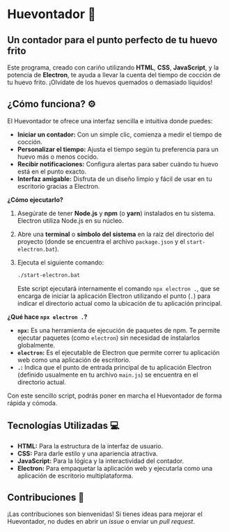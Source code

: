 # Huevontador 🍳

## Un contador para el punto perfecto de tu huevo frito

Este programa, creado con cariño utilizando **HTML**, **CSS**, **JavaScript**, y la potencia de **Electron**, te ayuda a llevar la cuenta del tiempo de cocción de tu huevo frito. ¡Olvídate de los huevos quemados o demasiado líquidos!

## ¿Cómo funciona? ⚙️

El Huevontador te ofrece una interfaz sencilla e intuitiva donde puedes:

* **Iniciar un contador:** Con un simple clic, comienza a medir el tiempo de cocción.
* **Personalizar el tiempo:** Ajusta el tiempo según tu preferencia para un huevo más o menos cocido.
* **Recibir notificaciones:** Configura alertas para saber cuándo tu huevo está en el punto exacto.
* **Interfaz amigable:** Disfruta de un diseño limpio y fácil de usar en tu escritorio gracias a Electron.

**¿Cómo ejecutarlo?**

1.  Asegúrate de tener **Node.js** y **npm** (o **yarn**) instalados en tu sistema. Electron utiliza Node.js en su núcleo.
2.  Abre una **terminal** o **símbolo del sistema** en la raíz del directorio del proyecto (donde se encuentra el archivo `package.json` y el `start-electron.bat`).
3.  Ejecuta el siguiente comando:

    ```bash
    ./start-electron.bat
    ```

    Este script ejecutará internamente el comando `npx electron .`, que se encarga de iniciar la aplicación Electron utilizando el punto (`.`) para indicar el directorio actual como la ubicación de tu aplicación principal.

**¿Qué hace `npx electron .`?**

* **`npx`:** Es una herramienta de ejecución de paquetes de npm. Te permite ejecutar paquetes (como `electron`) sin necesidad de instalarlos globalmente.
* **`electron`:** Es el ejecutable de Electron que permite correr tu aplicación web como una aplicación de escritorio.
* **`.`:** Indica que el punto de entrada principal de tu aplicación Electron (definido usualmente en tu archivo `main.js`) se encuentra en el directorio actual.

Con este sencillo script, podrás poner en marcha el Huevontador de forma rápida y cómoda.

## Tecnologías Utilizadas 💻

* **HTML:** Para la estructura de la interfaz de usuario.
* **CSS:** Para darle estilo y una apariencia atractiva.
* **JavaScript:** Para la lógica y la interactividad del contador.
* **Electron:** Para empaquetar la aplicación web y ejecutarla como una aplicación de escritorio multiplataforma.


## Contribuciones 🤝

¡Las contribuciones son bienvenidas! Si tienes ideas para mejorar el Huevontador, no dudes en abrir un *issue* o enviar un *pull request*.
